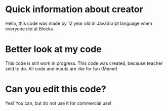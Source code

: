 # Quick information about creator
Hello, this code was made by 12 year old in JavaScript language when everyone did at Blocks.
# Better look at my code
This code is still work in progress. This code was created, because teacher seid to do. All code and inputs are like for fun (Meme)
# Can you edit this code?
Yes! You can, but do not use it for commercial use!
